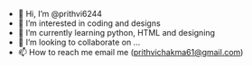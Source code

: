 - 👋 Hi, I’m @prithvi6244
- 👀 I’m interested in coding and designs
- 🌱 I’m currently learning python, HTML and designing 
- 💞️ I’m looking to collaborate on ...
- 📫 How to reach me email me (prithvichakma61@gmail.com)

<!---
prithvi6244/prithvi6244 is a ✨ special ✨ repository because its `README.md` (this file) appears on your GitHub profile.
You can click the Preview link to take a look at your changes.
--->
